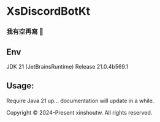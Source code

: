 # XsDiscordBotKt

### 我有空再寫 🐳

## Env

JDK 21 (JetBrainsRuntime) Release 21.0.4b569.1

## Usage:

Require Java 21 up...
documentation will update in a while.

Copyright © 2024-Present xinshoutw. All rights reserved.
